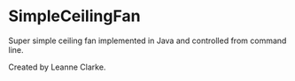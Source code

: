 # SimpleCeilingFan

Super simple ceiling fan implemented in Java and controlled from command line. 

Created by Leanne Clarke.
